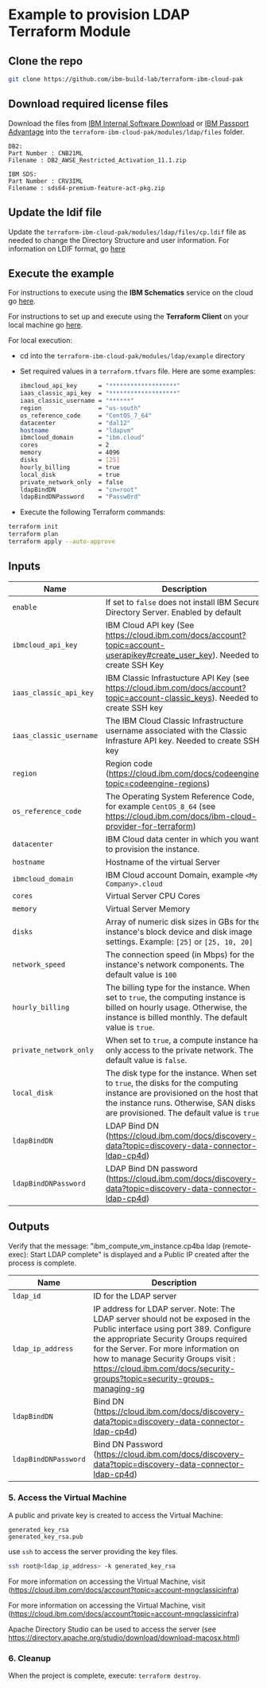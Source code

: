 
# Example to provision LDAP Terraform Module

## Clone the repo

```bash
git clone https://github.com/ibm-build-lab/terraform-ibm-cloud-pak
```

## Download required license files 

Download the files from [IBM Internal Software Download](https://w3-03.ibm.com/software/xl/download/ticket.wss) or [IBM Passport Advantage](https://www.ibm.com/software/passportadvantage/) into the `terraform-ibm-cloud-pak/modules/ldap/files` folder.

```console
DB2:
Part Number : CNB21ML
Filename : DB2_AWSE_Restricted_Activation_11.1.zip

IBM SDS:
Part Number : CRV3IML
Filename : sds64-premium-feature-act-pkg.zip
```

## Update the ldif file

Update the `terraform-ibm-cloud-pak/modules/ldap/files/cp.ldif` file as needed to change the Directory Structure and user information.  For information on LDIF format, go [here](https://www.ibm.com/docs/en/i/7.4?topic=reference-ldap-data-interchange-format-ldif)

## Execute the example

For instructions to execute using the **IBM Schematics** service on the cloud go [here](../../../Using_Schematics.md).

For instructions to set up and execute using the **Terraform Client** on your local machine go [here](../../../Using_Terraform.md).

For local execution:
- cd into the `terraform-ibm-cloud-pak/modules/ldap/example` directory

- Set required values in a `terraform.tfvars` file.  Here are some examples:

  ```bash
  ibmcloud_api_key      = "*******************"
  iaas_classic_api_key  = "*******************"
  iaas_classic_username = "******"
  region                = "us-south"
  os_reference_code     = "CentOS_7_64"
  datacenter            = "dal12"
  hostname              = "ldapvm"
  ibmcloud_domain       = "ibm.cloud" 
  cores                 = 2
  memory                = 4096
  disks                 = [25]
  hourly_billing        = true
  local_disk            = true
  private_network_only  = false
  ldapBindDN            = "cn=root"
  ldapBindDNPassword    = "Passw0rd"
  ```

- Execute the following Terraform commands:

```bash
terraform init
terraform plan
terraform apply --auto-approve
```

## Inputs


| Name                    | Description                                                                                                                                                                                                 | Default | Required |
| ----------------------- | ----------------------------------------------------------------------------------------------------------------------------------------------------------------------------------------------------------- | ------- | -------- |
| `enable`                | If set to `false` does not install IBM Secure Directory Server. Enabled by default  | `true`  | No       |
| `ibmcloud_api_key`      | IBM Cloud API key (See https://cloud.ibm.com/docs/account?topic=account-userapikey#create_user_key). Needed to create SSH Key                                                   |         | Yes      |
| `iaas_classic_api_key`  | IBM Classic Infrastucture API Key (see https://cloud.ibm.com/docs/account?topic=account-classic_keys). Needed to create SSH key                                               |         | Yes      |
| `iaas_classic_username` | The IBM Cloud Classic Infrastructure username associated with the Classic Infrasture API key. Needed to create SSH key                                                      |         | Yes      |
| `region`                | Region code (https://cloud.ibm.com/docs/codeengine?topic=codeengine-regions) |         | Yes      |
| `os_reference_code`     | The Operating System Reference Code, for example `CentOS_8_64` (see https://cloud.ibm.com/docs/ibm-cloud-provider-for-terraform)    |         | Yes      |
| `datacenter`            | IBM Cloud data center in which you want to provision the instance.    |         | Yes      |
| `hostname`              | Hostname of the virtual Server    |    "ldapvm"     | No      |
| `ibmcloud_domain`       | IBM Cloud account Domain, example `<My Company>.cloud`    |    ibm.cloud     | Yes      |
| `cores`                 | Virtual Server CPU Cores    |         | Yes      |
| `memory`                | Virtual Server Memory    |         | Yes      |
| `disks`                 | Array of numeric disk sizes in GBs for the instance's block device and disk image settings. Example: `[25]` or `[25, 10, 20]`  |          | Yes      |
| `network_speed`         | The connection speed (in Mbps) for the instance's network components. The default value is `100`   | `100`   | No      |
| `hourly_billing`        | The billing type for the instance. When set to `true`, the computing instance is billed on hourly usage. Otherwise, the instance is billed monthly. The default value is `true`.                                | `true`  | No      |
| `private_network_only`  | When set to `true`, a compute instance has only access to the private network. The default value is `false`.    | `false` | No      |
| `local_disk`            | The disk type for the instance. When set to `true`, the disks for the computing instance are provisioned on the host that the instance runs. Otherwise, SAN disks are provisioned. The default value is `true`. | `true`  | No      |
| `ldapBindDN`            | LDAP Bind DN (https://cloud.ibm.com/docs/discovery-data?topic=discovery-data-connector-ldap-cp4d)     | `true`  | Yes      |
| `ldapBindDNPassword`    | LDAP Bind DN password (https://cloud.ibm.com/docs/discovery-data?topic=discovery-data-connector-ldap-cp4d)      |         | Yes      |
  
## Outputs

Verify that the message: "ibm_compute_vm_instance.cp4ba ldap (remote-exec): Start LDAP complete" is displayed and a Public IP created after the process is complete.

| Name                 | Description                                                                                                                                |
| -------------------- | ------------------------------------------------------------------------------------------------------------------------------------------ |
| `ldap_id` | ID for the LDAP server |
| `ldap_ip_address` | IP address for LDAP server. Note: The LDAP server should not be exposed in the Public interface using port 389. Configure the appropriate Security Groups required for the Server. For more information on how to manage Security Groups visit : https://cloud.ibm.com/docs/security-groups?topic=security-groups-managing-sg |
| `ldapBindDN` | Bind DN (https://cloud.ibm.com/docs/discovery-data?topic=discovery-data-connector-ldap-cp4d) |
| `ldapBindDNPassword` | Bind DN Password (https://cloud.ibm.com/docs/discovery-data?topic=discovery-data-connector-ldap-cp4d) |

### 5. Access the Virtual Machine

A public and private key is created to access the Virtual Machine:

```console
generated_key_rsa
generated_key_rsa.pub
```

use `ssh` to access the server providing the key files.

```bash
ssh root@<ldap_ip_address> -k generated_key_rsa
```

For more information on accessing the Virtual Machine, visit (https://cloud.ibm.com/docs/account?topic=account-mngclassicinfra)

For more information on accessing the Virtual Machine, visit (https://cloud.ibm.com/docs/account?topic=account-mngclassicinfra)

Apache Directory Studio can be used to access the server (see https://directory.apache.org/studio/download/download-macosx.html)

### 6. Cleanup

When the project is complete, execute: `terraform destroy`.



